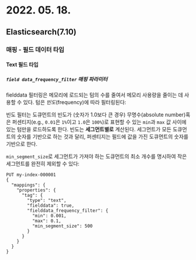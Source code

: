 # 2022. 05. 18.

## Elasticsearch(7.10)

### 매핑 - 필드 데이터 타입

#### Text 필드 타입

##### `field data_frequency_filter` 매핑 파라미터

fielddata 필터링은 메모리에 로드되는 텀의 수를 줄여서 메모리 사용량을 줄이는 데 사용할 수 있다. 텀은 *빈도*(frequency)에 따라 필터링된다:

빈도 필터는 도큐먼트의 빈도가 (숫자가 1.0보다 큰 경우) 무명수(absolute number)혹은 퍼센티지(e.g., `0.01`은 `1%`이고 `1.0`은 `100%`)로 표현할 수 있는 `min`과 `max` 값 사이에 있는 텀만을 로드하도록 한다. 빈도는 **세그먼트별로** 계산된다. 세그먼트가 모든 도큐먼트의 숫자를 기반으로 하는 것과 달리, 퍼센티지는 필드에 값을 가진 도큐먼트의 숫자를 기반으로 한다.

`min_segment_size`로 세그먼트가 가져야 하는 도큐먼트의 최소 개수를 명시하여 작은 세그먼트를 완전히 제외할 수 있다:

```http
PUT my-index-000001
{
  "mappings": {
    "properties": {
      "tag": {
        "type": "text",
        "fielddata": true,
        "fielddata_frequency_filter": {
          "min": 0.001,
          "max": 0.1,
          "min_segment_size": 500
        }
      }
    }
  }
}
```

